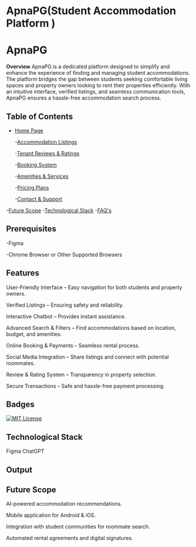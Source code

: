 # ApnaPG(Student Accommodation Platform )
# ApnaPG

**Overview**
ApnaPG is a dedicated platform designed to simplify and enhance the experience of finding and managing student accommodations. The platform bridges the gap between students seeking comfortable living spaces and property owners looking to rent their properties efficiently. With an intuitive interface, verified listings, and seamless communication tools, ApnaPG ensures a hassle-free accommodation search process.

## Table of Contents

 - [Home Page]( #screenshots-results)

   -[Accommodation Listings]( #screenshots-results)

   -[Tenant Reviews & Ratings](#screenshots-results)

   -[Booking System]( #screenshots-results)

   -[Amenities & Services]( #screenshots-results)

   -[Pricing Plans]( #screenshots-results)

   -[Contact & Support]( #screenshots-results)

-[Future Scope]( #future-scope)
-[Technological Stack]( #Technological-stack)
-[FAQ's](#fyq)

## Prerequisites

-Figma

-Chrome Browser or Other Supported Browsers

## Features

User-Friendly Interface – Easy navigation for both students and property owners.

Verified Listings – Ensuring safety and reliability.

Interactive Chatbot – Provides instant assistance.

Advanced Search & Filters – Find accommodations based on location, budget, and amenities.

Online Booking & Payments – Seamless rental process.

Social Media Integration – Share listings and connect with potential roommates.

Review & Rating System – Transparency in property selection.

Secure Transactions – Safe and hassle-free payment processing.

## Badges


[![MIT License](https://img.shields.io/badge/License-MIT-green.svg)](https://choosealicense.com/licenses/mit/)


## Technological Stack

Figma
ChatGPT

## Output


## Future Scope

AI-powered accommodation recommendations.

Mobile application for Android & iOS.

Integration with student communities for roommate search.

Automated rental agreements and digital signatures.

